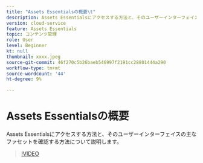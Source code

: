 ```yaml
---
title: "Assets Essentialsの概要\t"
description: Assets Essentialsにアクセスする方法と、そのユーザーインターフェイスの主なファセットを確認する方法について説明します。
version: cloud-service
feature: Assets Essentials
topic: コンテンツ管理
role: User
level: Beginner
kt: null
thumbnail: xxxx.jpeg
source-git-commit: 46f270c5b26baeb546997f2191cc28801444a290
workflow-type: tm+mt
source-wordcount: '44'
ht-degree: 9%

---
```



# Assets Essentialsの概要

Assets Essentialsにアクセスする方法と、そのユーザーインターフェイスの主なファセットを確認する方法について説明します。

>[!VIDEO](https://video.tv.adobe.com/v/xxx/?quality=9&learn=on)
